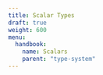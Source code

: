 ```yaml
---
title: Scalar Types
draft: true
weight: 600
menu:
  handbook:
    name: Scalars
    parent: "type-system"
---
```


